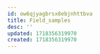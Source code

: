 ```yaml
---
id: ow6qjyagbrsx8ebjnhttbva
title: Field_samples
desc: ''
updated: 1718356319970
created: 1718356319970
---
```

